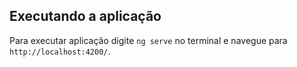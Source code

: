 ## Executando a aplicação

Para executar aplicação digite `ng serve` no terminal e navegue para `http://localhost:4200/`. 


